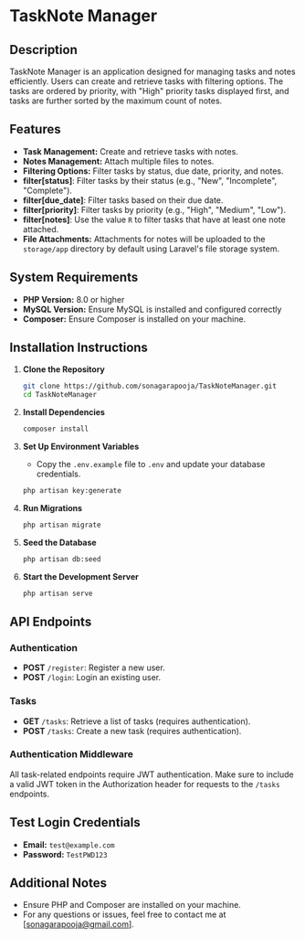 # TaskNote Manager

## Description
TaskNote Manager is an application designed for managing tasks and notes efficiently. Users can create and retrieve tasks with filtering options. The tasks are ordered by priority, with "High" priority tasks displayed first, and tasks are further sorted by the maximum count of notes.

## Features
- **Task Management:** Create and retrieve tasks with notes.
- **Notes Management:** Attach multiple files to notes.
- **Filtering Options:** Filter tasks by status, due date, priority, and notes.
- **filter[status]**: Filter tasks by their status (e.g., "New", "Incomplete", "Complete").
- **filter[due_date]**: Filter tasks based on their due date.
- **filter[priority]**: Filter tasks by priority (e.g., "High", "Medium", "Low").
- **filter[notes]**: Use the value `R` to filter tasks that have at least one note attached.
- **File Attachments:** Attachments for notes will be uploaded to the `storage/app` directory by default using Laravel's file storage system.

## System Requirements
- **PHP Version:** 8.0 or higher
- **MySQL Version:** Ensure MySQL is installed and configured correctly
- **Composer:** Ensure Composer is installed on your machine.

## Installation Instructions

1. **Clone the Repository**
   ```bash
   git clone https://github.com/sonagarapooja/TaskNoteManager.git
   cd TaskNoteManager
   ```

2. **Install Dependencies**
   ```bash
   composer install
   ```

3. **Set Up Environment Variables**
   - Copy the `.env.example` file to `.env` and update your database credentials.
   ```bash
   php artisan key:generate
   ```

4. **Run Migrations**
   ```bash
   php artisan migrate
   ```

5. **Seed the Database**
   ```bash
   php artisan db:seed
   ```

6. **Start the Development Server**
   ```bash
   php artisan serve
   ```

## API Endpoints

### Authentication
- **POST** `/register`: Register a new user.
- **POST** `/login`: Login an existing user.

### Tasks
- **GET** `/tasks`: Retrieve a list of tasks (requires authentication).
- **POST** `/tasks`: Create a new task (requires authentication).

### Authentication Middleware
All task-related endpoints require JWT authentication. Make sure to include a valid JWT token in the Authorization header for requests to the `/tasks` endpoints.

## Test Login Credentials
- **Email:** `test@example.com`
- **Password:** `TestPWD123`

## Additional Notes
- Ensure PHP and Composer are installed on your machine.
- For any questions or issues, feel free to contact me at [sonagarapooja@gmail.com].
